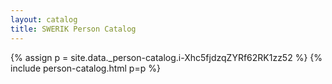 ```yaml
---
layout: catalog
title: SWERIK Person Catalog
---
```

{% assign p = site.data._person-catalog.i-Xhc5fjdzqZYRf62RK1zz52 %}
{% include person-catalog.html p=p %}

